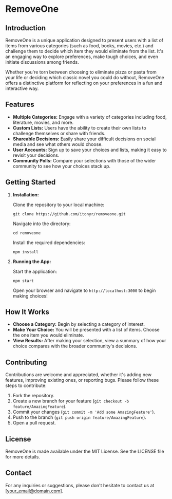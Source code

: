 # RemoveOne

## Introduction

RemoveOne is a unique application designed to present users with a list of items from various categories (such as food, books, movies, etc.) and challenge them to decide which item they would eliminate from the list. It's an engaging way to explore preferences, make tough choices, and even initiate discussions among friends.

Whether you're torn between choosing to eliminate pizza or pasta from your life or deciding which classic novel you could do without, RemoveOne offers a distinctive platform for reflecting on your preferences in a fun and interactive way.

## Features

- **Multiple Categories:** Engage with a variety of categories including food, literature, movies, and more.
- **Custom Lists:** Users have the ability to create their own lists to challenge themselves or share with friends.
- **Shareable Decisions:** Easily share your difficult decisions on social media and see what others would choose.
- **User Accounts:** Sign up to save your choices and lists, making it easy to revisit your decisions.
- **Community Polls:** Compare your selections with those of the wider community to see how your choices stack up.

## Getting Started

1. **Installation:**

   Clone the repository to your local machine:
   ```
   git clone https://github.com/itonyr/removeone.git
   ```
   Navigate into the directory:
   ```
   cd removeone
   ```
   Install the required dependencies:
   ```
   npm install
   ```

2. **Running the App:**

   Start the application:
   ```
   npm start
   ```
   Open your browser and navigate to `http://localhost:3000` to begin making choices!

## How It Works

- **Choose a Category:** Begin by selecting a category of interest.
- **Make Your Choice:** You will be presented with a list of items. Choose the one item you would eliminate.
- **View Results:** After making your selection, view a summary of how your choice compares with the broader community's decisions.

## Contributing

Contributions are welcome and appreciated, whether it's adding new features, improving existing ones, or reporting bugs. Please follow these steps to contribute:

1. Fork the repository.
2. Create a new branch for your feature (`git checkout -b feature/AmazingFeature`).
3. Commit your changes (`git commit -m 'Add some AmazingFeature'`).
4. Push to the branch (`git push origin feature/AmazingFeature`).
5. Open a pull request.

## License

RemoveOne is made available under the MIT License. See the LICENSE file for more details.

## Contact

For any inquiries or suggestions, please don't hesitate to contact us at [your_email@domain.com].
